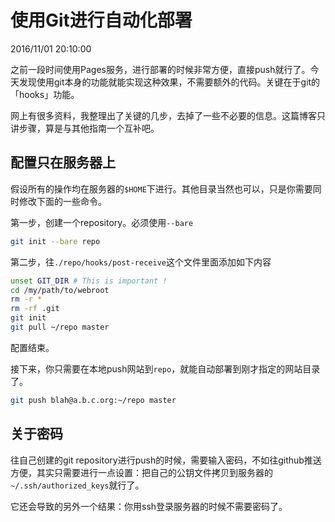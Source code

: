 # 使用Git进行自动化部署
2016/11/01 20:10:00


之前一段时间使用Pages服务，进行部署的时候非常方便，直接push就行了。今天发现使用git本身的功能就能实现这种效果，不需要额外的代码。关键在于git的「hooks」功能。

网上有很多资料，我整理出了关键的几步，去掉了一些不必要的信息。这篇博客只讲步骤，算是与其他指南一个互补吧。


## 配置只在服务器上

假设所有的操作均在服务器的`$HOME`下进行。其他目录当然也可以，只是你需要同时修改下面的一些命令。

第一步，创建一个repository。必须使用`--bare`

```sh
git init --bare repo
```

第二步，往`./repo/hooks/post-receive`这个文件里面添加如下内容

```sh
unset GIT_DIR # This is important !
cd /my/path/to/webroot
rm -r *
rm -rf .git
git init
git pull ~/repo master
```

配置结束。

接下来，你只需要在本地push网站到`repo`，就能自动部署到刚才指定的网站目录了。

```sh
git push blah@a.b.c.org:~/repo master
```

## 关于密码

往自己创建的git repository进行push的时候，需要输入密码，不如往github推送方便，其实只需要进行一点设置：把自己的公钥文件拷贝到服务器的`~/.ssh/authorized_keys`就行了。

它还会导致的另外一个结果：你用ssh登录服务器的时候不需要密码了。
